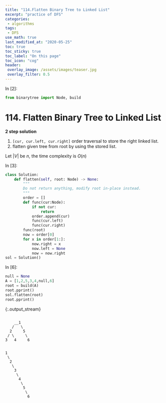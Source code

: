 ```yaml
---
title: "114.Flatten Binary Tree to Linked List"
excerpt: "practice of DFS"
categories:
 - algorithms
tags:
 - DFS
use_math: true
last_modified_at: "2020-05-25"
toc: true
toc_sticky: true
toc_label: "On this page"
toc_icon: "cog"
header:
 overlay_image: /assets/images/teaser.jpg
 overlay_filter: 0.5
---
```


<div class="prompt input_prompt">
In&nbsp;[2]:
</div>

<div class="input_area" markdown="1">

```python
from binarytree import Node, build
```

</div>

# 114. Flatten Binary Tree to Linked List

**2 step solution**
1. `[cur, cur.left, cur.right]` order traversal to store the right linked list. 
2. flatten given tree from root by using the stored list. 

Let $|V|$ be $n$, the time complexity is $O(n)$

<div class="prompt input_prompt">
In&nbsp;[3]:
</div>

<div class="input_area" markdown="1">

```python
class Solution:
    def flatten(self, root: Node) -> None:
        """
        Do not return anything, modify root in-place instead.
        """
        order = []
        def func(cur:Node):
            if not cur:
                return
            order.append(cur)
            func(cur.left)
            func(cur.right)
        func(root)
        now = order[0]
        for x in order[1:]:
            now.right = x
            now.left = None
            now = now.right
sol = Solution()
```

</div>

<div class="prompt input_prompt">
In&nbsp;[6]:
</div>

<div class="input_area" markdown="1">

```python
null = None
A = [1,2,5,3,4,null,6]
root = build(A)
root.pprint()
sol.flatten(root)
root.pprint()
```

</div>

{:.output_stream}

```

    __1
   /   \
  2     5
 / \     \
3   4     6


1
 \
  2
   \
    3
     \
      4
       \
        5
         \
          6


```
